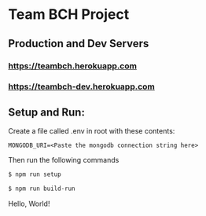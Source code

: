 # Team BCH Project
## Production and Dev Servers
### https://teambch.herokuapp.com
### https://teambch-dev.herokuapp.com

## Setup and Run:
Create a file called .env in root with these contents:
```
MONGODB_URI=<Paste the mongodb connection string here>
``` 
Then run the following commands
```bash
$ npm run setup
```
```bash
$ npm run build-run
```
Hello, World!